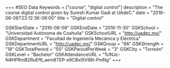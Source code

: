 +++
#SEO Data
Keywords = ["course", "digital control"]
description = "The course digital control given by Suresh Kumar Gadi at UAdeC."
date = "2016-08-08T23:12:36-06:00"
title = "Digital control"

GSKStartDate = "2016-08-08"
GSKEndDate = "2016-11-30"
GSKSchool = "Universidad Autónoma de Coahuila"
GSKSchoolURL = "http://uadec.mx/"
GSKDepartment = "Facultad de Ingeniería Mecánica y Eléctrica"
GSKDepartmentURL = "http://uadec.mx/"
GSKGroup = "9A"
GSKStrength = "18"
GSKTotalPeriod = "50"
GSKPeriodPerWeek = "3"
GSKCity = "Torreón"
GSKLevel = "Bachelor"
GSKAttendanceURL = "1UNJc-N4HPRmB2RuEf6_aem8TEP-e9CBx0lV98l-PmNg"
+++